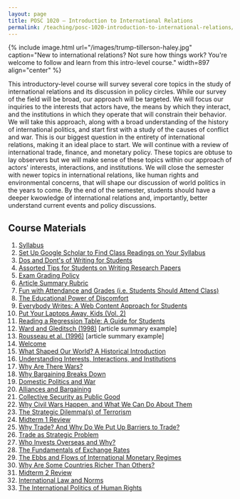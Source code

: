 ```yaml
---
layout: page
title: POSC 1020 – Introduction to International Relations
permalink: /teaching/posc-1020-introduction-to-international-relations/
---
```


{% include image.html url="/images/trump-tillerson-haley.jpg" caption="New to international relations? Not sure how things work? You're welcome to follow and learn from this intro-level course." width=897 align="center" %}

This introductory-level course will survey several core topics in the study of international relations and its discussion in policy circles. While our survey of the field will be broad, our approach will be targeted. We will focus our inquiries to the interests that actors have, the means by which they interact, and the institutions in which they operate that will constrain their behavior. We will take this approach, along with a broad understanding of the history of international politics, and start first with a study of the causes of conflict and war. This is our biggest question in the entirety of international relations, making it an ideal place to start. We will continue with a review of international trade, finance, and monetary policy. These topics are obtuse to lay observers but we will make sense of these topics within our approach of actors' interests, interactions, and institutions. We will close the semester with newer topics in international relations, like human rights and environmental concerns, that will shape our discussion of world politics in the years to come. By the end of the semester, students should have a deeper kwowledge of international relations and, importantly, better understand current events and policy discussions.

## Course Materials

1. [Syllabus](https://www.dropbox.com/s/nwofa0ii76nj6ok/posc1020-fall2017-syllabus.pdf?dl=0)
2. [Set Up Google Scholar to Find Class Readings on Your Syllabus](http://svmiller.com/blog/2017/07/set-up-google-scholar-to-find-class-readings/)
3. [Dos and Dont's of Writing for Students](http://svmiller.com/blog/2015/06/dos-and-donts-of-writing-for-students/)
4. [Assorted Tips for Students on Writing Research Papers](http://svmiller.com/blog/2015/12/assorted-tips-students-research-papers/)
5. [Exam Grading Policy](https://www.dropbox.com/s/apihjs7di81aqcv/svm-exam-grading-policy.pdf?dl=0)
6. [Article Summary Rubric](https://www.dropbox.com/s/9j66ns1g2briyv9/posc3610-article-summary-rubric.pdf?dl=0)
7. [Fun with Attendance and Grades (i.e. Students Should Attend Class)](http://svmiller.com/blog/2016/05/fun-with-attendance-grades/)
8. [The Educational Power of Discomfort](http://svmiller.com/blog/2016/05/educational-power-discomfort/)
9. [Everybody Writes: A Web Content Approach for Students](http://svmiller.com/blog/2016/05/everybody-writes-academic/)
10. [Put Your Laptops Away, Kids (Vol. 2)](http://svmiller.com/blog/2016/05/put-your-laptops-away-2/)
11. [Reading a Regression Table: A Guide for Students](http://svmiller.com/blog/2014/08/reading-a-regression-table-a-guide-for-students/)
12. [Ward and Gleditsch (1998)](https://www.dropbox.com/s/2zs0m2upcvuq3vf/svm-notes-wardgleditsch1998dp.pdf?dl=0) [article summary example]
13. [Rousseau et al. (1996)](https://www.dropbox.com/s/zl9lopus7pk2anq/svm-notes-rousseauetal1996adn.pdf?dl=0) [article summary example]
14. [Welcome](https://www.dropbox.com/s/zlqai195eiv3chy/posc1020-lecture-welcome.pdf?dl=0)
15. [What Shaped Our World? A Historical Introduction](https://www.dropbox.com/s/9gtnmyc86kjuc9u/posc1020-lecture-historical-intro.pdf?dl=0)
16. [Understanding Interests, Interactions, and Institutions](https://www.dropbox.com/s/mbq8emmkmckqc9g/posc1020-lecture-iii.pdf?dl=0)
17. [Why Are There Wars?](https://www.dropbox.com/s/encr8j1vbssy1nz/posc1020-lecture-war-1.pdf?dl=0)
18. [Why Bargaining Breaks Down](https://www.dropbox.com/s/tm5zq5dsbdvqxkj/posc1020-lecture-war-2.pdf?dl=0)
19. [Domestic Politics and War](https://www.dropbox.com/s/j8vhvyl8cdaswrw/posc1020-lecture-domestic-politics-1.pdf?dl=0)
20. [Alliances and Bargaining](https://www.dropbox.com/s/5q83b6o8fbajn39/posc1020-lecture-alliance-bargaining.pdf?dl=0)
21. [Collective Security as Public Good](https://www.dropbox.com/s/f1schm2kibq6yh4/posc1020-lecture-collective-security.pdf?dl=0)
22. [Why Civil Wars Happen, and What We Can Do About Them](https://www.dropbox.com/s/7k6zpkimiyua4yy/posc1020-lecture-civil-war.pdf?dl=0)
23. [The Strategic Dilemma(s) of Terrorism](https://www.dropbox.com/s/6uj5iwtkczek5lb/posc1020-lecture-terrorism.pdf?dl=0)
24. [Midterm 1 Review](https://www.dropbox.com/s/pxpacfvnpxkbt1c/posc1020-lecture-midterm1-review.pdf?dl=0)
25. [Why Trade? And Why Do We Put Up Barriers to Trade?](https://www.dropbox.com/s/tvok1sotmvv5683/posc1020-lecture-trade-1.pdf?dl=0)
26. [Trade as Strategic Problem](https://www.dropbox.com/s/eg9ub3aoontke5g/posc1020-lecture-trade-2.pdf?dl=0)
27. [Who Invests Overseas and Why?](https://www.dropbox.com/s/h5geozg2sn4xs57/posc1020-lecture-finance-1.pdf?dl=0)
28. [The Fundamentals of Exchange Rates](https://www.dropbox.com/s/7duojm1z99iti8h/posc1020-lecture-monetary-relations-1.pdf?dl=0)
29. [The Ebbs and Flows of International Monetary Regimes](https://www.dropbox.com/s/2qsfkdqdubc3tzo/posc1020-lecture-monetary-relations-2.pdf?dl=0)
30. [Why Are Some Countries Richer Than Others?](https://www.dropbox.com/s/1558wjyaq5wwtb9/posc1020-lecture-development-1.pdf?dl=0)
31. [Midterm 2 Review](https://www.dropbox.com/s/mg0qj0z1s1iqu94/posc1020-lecture-midterm2-review.pdf?dl=0)
32. [International Law and Norms](https://www.dropbox.com/s/nerg5leufnjofji/posc1020-lecture-intnl-law-1.pdf?dl=0)
33. [The International Politics of Human Rights](https://www.dropbox.com/s/ox3hinxhrvartoz/posc1020-lecture-human-rights-1.pdf?dl=0)